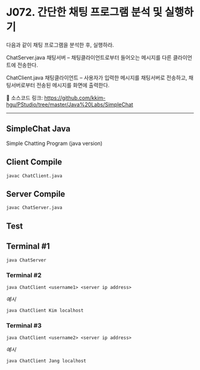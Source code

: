# J072. 간단한 채팅 프로그램 분석 및 실행하기
다음과 같이 채팅 프로그램을 분석한 후, 실행하라.

ChatServer.java
채팅서버 – 채팅클라이언트로부터 들어오는 메시지를 다른 클라이언트에 전송한다.


ChatClient.java
채팅클라이언트 – 사용자가 입력한 메시지를 채팅서버로 전송하고,
채팅서버로부터 전송된 메시지를 화면에 출력한다.


🔗 소스코드 링크:
https://github.com/kkim-hgu/PStudio/tree/master/Java%20Labs/SimpleChat

---
## SimpleChat Java
Simple Chatting Program (java version)


## Client Compile
```
javac ChatClient.java
```

## Server Compile
```
javac ChatServer.java
```

## Test
## Terminal #1
```
java ChatServer
```

### Terminal #2
```
java ChatClient <username1> <server ip address> 
``` 
*예시*
```
java ChatClient Kim localhost
```

### Terminal #3
```
java ChatClient <username2> <server ip address>  
```
*예시*  
```
java ChatClient Jang localhost
```